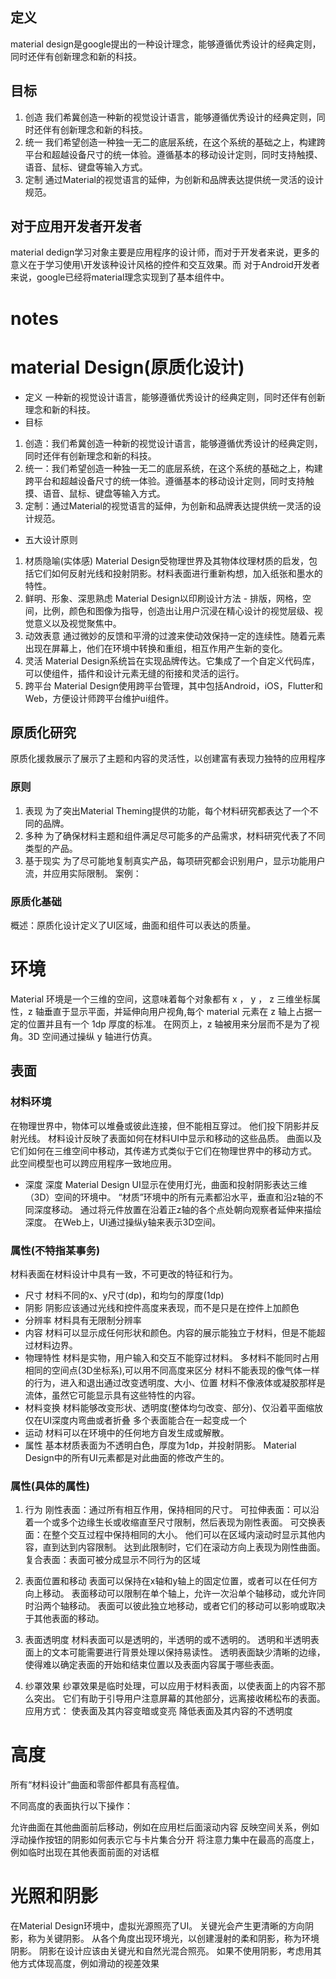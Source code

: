 ## 定义
material design是google提出的一种设计理念，能够遵循优秀设计的经典定则，同时还伴有创新理念和新的科技。
## 目标
1. 创造
我们希冀创造一种新的视觉设计语言，能够遵循优秀设计的经典定则，同时还伴有创新理念和新的科技。
2. 统一
我们希望创造一种独一无二的底层系统，在这个系统的基础之上，构建跨平台和超越设备尺寸的统一体验。遵循基本的移动设计定则，同时支持触摸、语音、鼠标、键盘等输入方式。
3. 定制
通过Material的视觉语言的延伸，为创新和品牌表达提供统一灵活的设计规范。
## 对于应用开发者开发者
material dedign学习对象主要是应用程序的设计师，而对于开发者来说，更多的意义在于学习使用\开发该种设计风格的控件和交互效果。而
对于Android开发者来说，google已经将material理念实现到了基本组件中。




# notes
# material Design(原质化设计)
+ 定义
一种新的视觉设计语言，能够遵循优秀设计的经典定则，同时还伴有创新理念和新的科技。
+ 目标
1. 创造：我们希冀创造一种新的视觉设计语言，能够遵循优秀设计的经典定则，同时还伴有创新理念和新的科技。
2. 统一：我们希望创造一种独一无二的底层系统，在这个系统的基础之上，构建跨平台和超越设备尺寸的统一体验。遵循基本的移动设计定则，同时支持触摸、语音、鼠标、键盘等输入方式。
3. 定制：通过Material的视觉语言的延伸，为创新和品牌表达提供统一灵活的设计规范。
+ 五大设计原则
1. 材质隐喻(实体感)
Material Design受物理世界及其物体纹理材质的启发，包括它们如何反射光线和投射阴影。材料表面进行重新构想，加入纸张和墨水的特性。
2. 鲜明、形象、深思熟虑
Material Design以印刷设计方法 - 排版，网格，空间，比例，颜色和图像为指导，创造出让用户沉浸在精心设计的视觉层级、视觉意义以及视觉聚焦中。
3. 动效表意
通过微妙的反馈和平滑的过渡来使动效保持一定的连续性。随着元素出现在屏幕上，他们在环境中转换和重组，相互作用产生新的变化。
4. 灵活
Material Design系统旨在实现品牌传达。它集成了一个自定义代码库，可以使组件，插件和设计元素无缝的衔接和灵活的运行。
5. 跨平台
Material Design使用跨平台管理，其中包括Android，iOS，Flutter和Web，方便设计师跨平台维护ui组件。

## 原质化研究
原质化援救展示了展示了主题和内容的灵活性，以创建富有表现力独特的应用程序

### 原则
1. 表现
为了突出Material Theming提供的功能，每个材料研究都表达了一个不同的品牌。
2. 多种
为了确保材料主题和组件满足尽可能多的产品需求，材料研究代表了不同类型的产品。
3. 基于现实
为了尽可能地复制真实产品，每项研究都会识别用户，显示功能用户流，并应用实际限制。
案例：

### 原质化基础
概述：原质化设计定义了UI区域，曲面和组件可以表达的质量。
# 环境
Material 环境是一个三维的空间，这意味着每个对象都有 x ， y ， z 三维坐标属性，z 轴垂直于显示平面，并延伸向用户视角,每个 material 元素在 z 轴上占据一定的位置并且有一个 1dp 厚度的标准。 在网页上，z 轴被用来分层而不是为了视角。3D 空间通过操纵 y 轴进行仿真。
## 表面
### 材料环境
在物理世界中，物体可以堆叠或彼此连接，但不能相互穿过。 他们投下阴影并反射光线。
材料设计反映了表面如何在材料UI中显示和移动的这些品质。 曲面以及它们如何在三维空间中移动，其传递方式类似于它们在物理世界中的移动方式。 此空间模型也可以跨应用程序一致地应用。

+ 深度
深度
Material Design UI显示在使用灯光，曲面和投射阴影表达三维（3D）空间的环境中。 “材质”环境中的所有元素都沿水平，垂直和沿z轴的不同深度移动。 通过将元件放置在沿着正z轴的各个点处朝向观察者延伸来描绘深度。
在Web上，UI通过操纵y轴来表示3D空间。

### 属性(不特指某事务)
材料表面在材料设计中具有一致，不可更改的特征和行为。

+ 尺寸
材料不同的x、y尺寸(dp)，和均匀的厚度(1dp)
+ 阴影
阴影应该通过光线和控件高度来表现，而不是只是在控件上加颜色
+ 分辨率
材料具有无限制分辨率
+ 内容
材料可以显示成任何形状和颜色。内容的展示能独立于材料，但是不能超过材料边界。
+ 物理特性
材料是实物，用户输入和交互不能穿过材料。
多材料不能同时占用相同的空间点(3D坐标系),可以用不同高度来区分
材料不能表现的像气体一样的行为，进入和退出通过改变透明度、大小、位置
材料不像液体或凝胶那样是流体，虽然它可能显示具有这些特性的内容。
+ 材料变换
材料能够改变形状、透明度(整体均匀改变、部分)、仅沿着平面缩放
仅在UI深度内弯曲或者折叠
多个表面能合在一起变成一个
+ 运动
材料可以在环境中的任何地方自发生成或解散。
+ 属性
基本材质表面为不透明白色，厚度为1dp，并投射阴影。 Material Design中的所有UI元素都是对此曲面的修改产生的。

### 属性(具体的属性)
1. 行为
刚性表面：通过所有相互作用，保持相同的尺寸。
可拉伸表面：可以沿着一个或多个边缘生长或收缩直至尺寸限制，然后表现为刚性表面。
可交换表面：在整个交互过程中保持相同的大小。 他们可以在区域内滚动时显示其他内容，直到达到内容限制。 达到此限制时，它们在滚动方向上表现为刚性曲面。
复合表面：表面可被分成显示不同行为的区域

2. 表面位置和移动
表面可以保持在x轴和y轴上的固定位置，或者可以在任何方向上移动。
表面移动可以限制在单个轴上，允许一次沿单个轴移动，或允许同时沿两个轴移动。
表面可以彼此独立地移动，或者它们的移动可以影响或取决于其他表面的移动。

3. 表面透明度
材料表面可以是透明的，半透明的或不透明的。
透明和半透明表面上的文本可能需要进行背景处理以保持易读性。
透明表面缺少清晰的边缘，使得难以确定表面的开始和结束位置以及表面内容属于哪些表面。

4. 纱罩效果
纱罩效果是临时处理，可以应用于材料表面，以使表面上的内容不那么突出。 它们有助于引导用户注意屏幕的其他部分，远离接收稀松布的表面。
应用方式：
使表面及其内容变暗或变亮
降低表面及其内容的不透明度

# 高度
所有“材料设计”曲面和零部件都具有高程值。

不同高度的表面执行以下操作：

允许曲面在其他曲面前后移动，例如在应用栏后面滚动内容
反映空间关系，例如浮动操作按钮的阴影如何表示它与卡片集合分开
将注意力集中在最高的高度上，例如临时出现在其他表面前面的对话框

# 光照和阴影
在Material Design环境中，虚拟光源照亮了UI。 关键光会产生更清晰的方向阴影，称为关键阴影。 从各个角度出现环境光，以创建漫射的柔和阴影，称为环境阴影。
阴影在设计应该由关键光和自然光混合照亮。
如果不使用阴影，考虑用其他方式体现高度，例如滑动的视差效果

